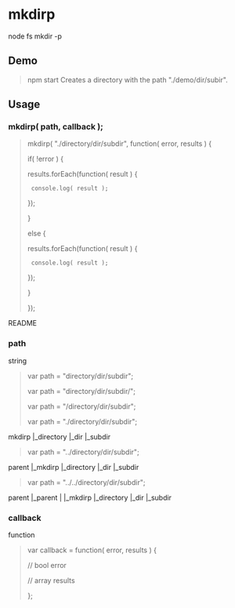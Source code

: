 mkdirp
====================
node fs mkdir -p

Demo
---------------------
> npm start
Creates a directory with the path "./demo/dir/subir".

Usage
---------------------
### mkdirp( path, callback );
> mkdirp( "./directory/dir/subdir", function( error, results ) {
>
>  if( !error ) {
>
>    results.forEach(function( result ) {
>
>      console.log( result );
>
>    });
>
>  }
>
>  else {
>
>    results.forEach(function( result ) {
>
>      console.log( result );
>
>    });
>
>  }
>
> });

README

### path
string
> var path = "directory/dir/subdir";
>
> var path = "directory/dir/subdir/";
>
> var path = "/directory/dir/subdir";
>
> var path = "./directory/dir/subdir";

mkdirp
|_directory
  |_dir
    |_subdir

> var path = "../directory/dir/subdir";

parent
|_mkdirp
|_directory
  |_dir
    |_subdir

> var path = "../../directory/dir/subdir";

parent
|_parent
| |_mkdirp
|_directory
  |_dir
    |_subdir

### callback
function
> var callback = function( error, results ) {
>
>   // bool error
>
>   // array results
>
> };